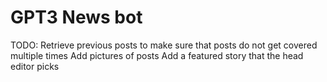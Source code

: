 # GPT3 News bot

TODO: 
    Retrieve previous posts to make sure that posts do not get covered multiple times
    Add pictures of posts
    Add a featured story that the head editor picks